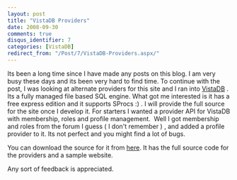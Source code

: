 ```yaml
---
layout: post
title: "VistaDB Providers"
date: 2008-09-30
comments: true
disqus_identifier: 7
categories: [VistaDB]
redirect_from: "/Post/7/VistaDB-Providers.aspx/"
---
```

Its been a long time since I have made any posts on this blog. I am very
busy these days and its been very hard to find time. To continue with
the post, I was looking at alternate providers for this site and I ran
into [VistaDB](http://www.vistadb.net/) . Its a fully managed file based
SQL engine. What got me interested is it has a free express edition and
it supports SProcs :) . I will provide the full source for the site once
I develop it. For starters I wanted a provider API for VistaDB with
membership, roles and profile management.  Well I got membership and
roles from the forum I guess ( I don't remember ) , and added a profile
provider to it. Its not perfect and you might find a lot of bugs.

You can download the source for it from
[here](/downloads/VistaDBProviders.zip). It has the full source
code for the providers and a sample website.

Any sort of feedback is appreciated.

